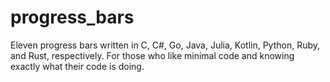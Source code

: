 # progress_bars
Eleven progress bars written in C, C#, Go, Java, Julia, Kotlin, Python, Ruby, and Rust, respectively. 
For those who like minimal code and knowing exactly what their code is doing.
